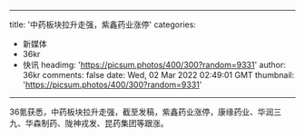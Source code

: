 
---
title: '中药板块拉升走强，紫鑫药业涨停'
categories: 
 - 新媒体
 - 36kr
 - 快讯
headimg: 'https://picsum.photos/400/300?random=9331'
author: 36kr
comments: false
date: Wed, 02 Mar 2022 02:49:01 GMT
thumbnail: 'https://picsum.photos/400/300?random=9331'
---

<div>   
36氪获悉，中药板块拉升走强，截至发稿，紫鑫药业涨停，康缘药业、华润三九、华森制药、陇神戎发、昆药集团等跟涨。  
</div>
            